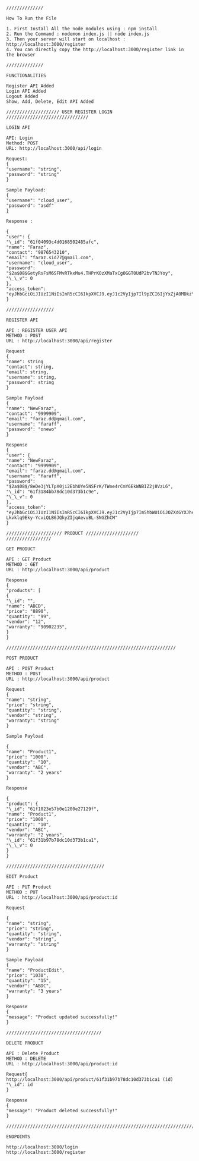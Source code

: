 	//////////////

	How To Run the File

	1. First Install All the node modules using : npm install
	2. Run the Command : nodemon index.js || node index.js
	3. Then your server will start on localhost : http://localhost:3000/register
	4. You can directly copy the http://localhost:3000/register link in the browser

	//////////////

	FUNCTIONALITIES

	Register API Added
	Login API Added
	Logout Added
	Show, Add, Delete, Edit API Added

	//////////////////// USER REGISTER LOGIN ///////////////////////////////

	LOGIN API

	API: Login
	Method: POST
	URL: http://localhost:3000/api/login

	Request:
	{
	"username": "string",
	"password": "string"
	}

	Sample Payload:
	{
	"username": "cloud_user",
	"password": "asdf"
	}

	Response :

	{
	"user": {
	"\_id": "61f04093c4d0168502485afc",
	"name": "Faraz",
	"contact": "9876543210",
	"email": "faraz.sid77@gmail.com",
	"username": "cloud_user",
	"password": "$2a$08$GetyRsFsM6SFMvRTkxMu4.THPrKOzXMaTxCgOGGT0UdP2bvTNJYoy",
	"\_\_v": 0
	},
	"access_token": "eyJhbGciOiJIUzI1NiIsInR5cCI6IkpXVCJ9.eyJ1c2VyIjp7Il9pZCI6IjYxZjA0MDkzYzRkMDE2ODUwMjQ4NWFmYyIsIm5hbWUiOiJGYXJheiIsImNvbnRhY3QiOiI5ODc2NTQzMjEwIiwiZW1haWwiOiJmYXJhei5zaWRkaXF1aTA3N0BnbWFpbC5jb20iLCJ1c2VybmFtZSI6ImNsb3VkX3VzZXIiLCJwYXNzd29yZCI6IiQyYSQwOCRHZXR5UnNGc002U0ZNdlJUa3hNdTQuVEhQcktPelhNYVR4Q2dPR0dUMFVkUDJidlROSllveSIsIl9fdiI6MH0sImlhdCI6MTY0MzMyMjk0NCwiZXhwIjoxNjQzNDA5MzQ0fQ.eDawAWhyYPLecVUrTnOcU7K8qq317ZovFJajtKT_7AE"
	}

	//////////////////

	REGISTER API

	API : REGISTER USER API
	METHOD : POST
	URL : http://localhost:3000/api/register

	Request
	{
	"name": string
	"contact": string,
	"email": string,
	"username": string,
	"password": string
	}

	Sample Payload
	{
	"name": "NewFaraz",
	"contact": "9999909",
	"email": "faraz.dd@gmail.com",
	"username": "faraff",
	"password": "onewo"
	}

	Response
	{
	"user": {
	"name": "NewFaraz",
	"contact": "9999909",
	"email": "faraz.dd@gmail.com",
	"username": "faraff",
	"password": "$2a$08$/8eDe3jYLTpX0ji2EbhUYe5NSFrK/TWne4rCmY6EkWNBIZ2j8VzL6",
	"\_id": "61f3184bb78dc10d373b1c9e",
	"\_\_v": 0
	},
	"access_token": "eyJhbGciOiJIUzI1NiIsInR5cCI6IkpXVCJ9.eyJ1c2VyIjp7Im5hbWUiOiJOZXdGYXJheiIsImNvbnRhY3QiOiI5OTk5OTA5IiwiZW1haWwiOiJmYXJhei5kZEBnbWFpbC5jb20iLCJ1c2VybmFtZSI6ImZhcmFmZiIsInBhc3N3b3JkIjoiJDJhJDA4JC84ZURlM2pZTFRwWDBqaTJFYmhVWWU1TlNGcksvVFduZTRyQ21ZNkVrV05CSVoyajhWekw2IiwiX2lkIjoiNjFmMzE4NGJiNzhkYzEwZDM3M2IxYzllIiwiX192IjowfSwiaWF0IjoxNjQzMzIxNDE5LCJleHAiOjE2NDM0MDc4MTl9.P-Lkvklq9Eky-YcviQLB6JQkyZIjqAevuBL-SNGZhCM"
	}

	///////////////////// PRODUCT ////////////////////
	/////////////////

	GET PRODUCT

	API : GET Product
	METHOD : GET
	URL : http://localhost:3000/api/product

	Response
	{
	"products": [
	{
	"\_id": "",
	"name": "ABCD",
	"price": "8890",
	"quantity": "99",
	"vendor": "12",
	"warranty": "90902235",
	}
	}

	////////////////////////////////////////////////////////////////

	POST PRODUCT

	API : POST Product
	METHOD : POST
	URL : http://localhost:3000/api/product

	Request
	{
	"name": "string",
	"price": "string",
	"quantity": "string",
	"vendor": "string",
	"warranty": "string"
	}

	Sample Payload

	{
	"name": "Product1",
	"price": "1000",
	"quantity": "10",
	"vendor": "ABC",
	"warranty": "2 years"
	}

	Response

	{
	"product": {
	"\_id": "61f1023e57b0e1200e27129f",
	"name": "Product1",
	"price": "1000",
	"quantity": "10",
	"vendor": "ABC",
	"warranty": "2 years",
	"\_id": "61f31b97b78dc10d373b1ca1",
	"\_\_v": 0
	}
	}

	/////////////////////////////////////

	EDIT Product

	API : PUT Product
	METHOD : PUT
	URL : http://localhost:3000/api/product:id

	Request

	{
	"name": "string",
	"price": "string",
	"quantity": "string",
	"vendor": "string",
	"warranty": "string"
	}

	Sample Payload
	{
	"name": "ProductEdit",
	"price": "1030",
	"quantity": "15",
	"vendor": "ABDC",
	"warranty": "3 years"
	}

	Response
	{
	"message": "Product updated successfully!"
	}

	////////////////////////////////////

	DELETE PRODUCT

	API : Delete Product
	METHOD : DELETE
	URL : http://localhost:3000/api/product:id

	Request{
	http://localhost:3000/api/product/61f31b97b78dc10d373b1ca1 (id)
	"\_id": id
	}

	Response
	{
	"message": "Product deleted successfully!"
	}

	////////////////////////////////////////////////////////////////////////

	ENDPOINTS

	http://localhost:3000/login
	http://localhost:3000/register
